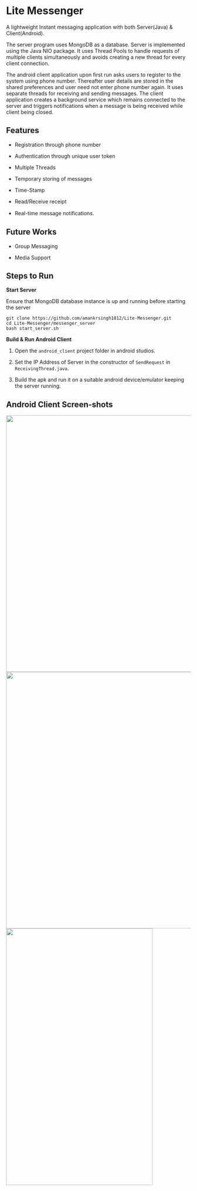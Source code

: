 Lite Messenger
======

A lightweight Instant messaging application with both Server(Java) & Client(Android). 

The server program uses MongoDB as a database. Server is implemented using the Java NIO package. It uses Thread Pools to handle requests of multiple clients simultaneously and avoids creating a new thread for every client connection. 

The android client application upon first run asks users to register to the system using phone number. Thereafter user details are stored in the shared preferences and user need not enter phone number again. It uses separate threads for receiving and sending messages. The client application creates a background service which remains connected to the server and triggers notifications when a message is being received while client being closed.



## Features 
* Registration through phone number

* Authentication through unique user token

* Multiple Threads

* Temporary storing of messages

* Time-Stamp

* Read/Receive receipt

* Real-time message notiﬁcations.

  

## Future Works
* Group Messaging

* Media Support

  

## Steps to Run

**Start Server**

Ensure that MongoDB database instance is up and running before starting the server

```shell
git clone https://github.com/amankrsingh1812/Lite-Messenger.git
cd Lite-Messenger/messenger_server
bash start_server.sh
```

**Build & Run Android Client**

1. Open the `android_client` project folder in android studios.

2. Set the IP Address of Server in the constructor of `SendRequest` in `ReceivingThread.java`.

3. Build the apk and run it on a suitable android device/emulator keeping the server running.

   

## Android Client Screen-shots

<img src="/home/aman/Desktop/WA-clone/LiteMessenger/WA-Clone-Server/screenshots/1.jpeg" height="700"/> <img src="/home/aman/Desktop/WA-clone/LiteMessenger/WA-Clone-Server/screenshots/3.jpeg" height="700px"/>    <img src="/home/aman/Desktop/WA-clone/LiteMessenger/WA-Clone-Server/screenshots/2.jpeg" height="700px" width="400px"/>





